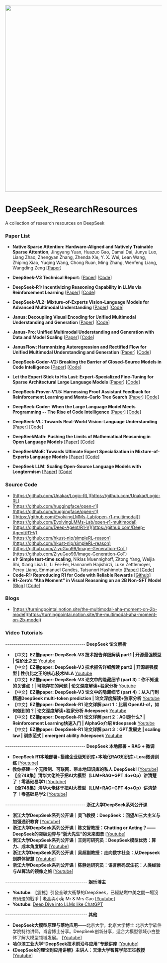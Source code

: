 


<p align="center">
<img src="https://github.com/Event-AHU/DeepSeek_ResearchResources/blob/main/deepseek.jpg" width="600">
</p>



# DeepSeek_ResearchResources
A collection of research resources on DeepSeek





### Paper List 

* **Native Sparse Attention: Hardware-Aligned and Natively Trainable Sparse Attention**,
  Jingyang Yuan, Huazuo Gao, Damai Dai, Junyu Luo, Liang Zhao, Zhengyan Zhang, Zhenda Xie, Y. X. Wei, Lean Wang, Zhiping Xiao, Yuqing Wang, Chong Ruan, Ming Zhang, Wenfeng Liang, Wangding Zeng
  [[Paper](https://arxiv.org/abs/2502.11089)]
  
* **DeepSeek-V3 Technical Report**:
  [[Paper](https://arxiv.org/abs/2412.19437)] 
  [[Code](https://github.com/deepseek-ai/DeepSeek-V3)] 

* **DeepSeek-R1: Incentivizing Reasoning Capability in LLMs via Reinforcement Learning**
  [[Paper](https://arxiv.org/abs/2501.12948)]
  [[Code](https://github.com/deepseek-ai/DeepSeek-R1)] 

* **DeepSeek-VL2: Mixture-of-Experts Vision-Language Models for Advanced Multimodal Understanding**
  [[Paper](https://arxiv.org/abs/2412.10302)]
  [[Code](https://github.com/deepseek-ai/DeepSeek-VL2)]

* **Janus: Decoupling Visual Encoding for Unified Multimodal Understanding and Generation**
  [[Paper](https://arxiv.org/abs/2410.13848)]
  [[Code](https://github.com/deepseek-ai/Janus)]

* **Janus-Pro: Unified Multimodal Understanding and Generation with Data and Model Scaling**
  [[Paper](https://arxiv.org/abs/2501.17811)]
  [[Code](https://github.com/deepseek-ai/Janus)]

* **JanusFlow: Harmonizing Autoregression and Rectified Flow for Unified Multimodal Understanding and Generation**
  [[Paper](https://arxiv.org/abs/2411.07975)]
  [[Code](https://github.com/deepseek-ai/Janus)]

* **DeepSeek-Coder-V2: Breaking the Barrier of Closed-Source Models in Code Intelligence**
  [[Paper](https://arxiv.org/abs/2406.11931)]
  [[Code](https://github.com/deepseek-ai/DeepSeek-Coder-V2)]
  
* **Let the Expert Stick to His Last: Expert-Specialized Fine-Tuning for Sparse Architectural Large Language Models**
  [[Paper](https://arxiv.org/abs/2407.01906)]
  [[Code](https://github.com/deepseek-ai/ESFT)]
  
* **DeepSeek-Prover-V1.5: Harnessing Proof Assistant Feedback for Reinforcement Learning and Monte-Carlo Tree Search**
  [[Paper](https://arxiv.org/abs/2408.08152)]
  [[Code](https://github.com/deepseek-ai/DeepSeek-Prover-V1.5)]
  
* **DeepSeek-Coder: When the Large Language Model Meets Programming -- The Rise of Code Intelligence**
  [[Paper](https://arxiv.org/abs/2401.14196)]
  [[Code](https://github.com/deepseek-ai/DeepSeek-Coder)]
  
* **DeepSeek-VL: Towards Real-World Vision-Language Understanding**
  [[Paper](https://arxiv.org/abs/2403.05525)]
  [[Code](https://github.com/deepseek-ai/DeepSeek-VL)]

* **DeepSeekMath: Pushing the Limits of Mathematical Reasoning in Open Language Models**
  [[Paper](https://arxiv.org/abs/2402.03300)]
  [[Code](https://github.com/deepseek-ai/DeepSeek-Math)]

* **DeepSeekMoE: Towards Ultimate Expert Specialization in Mixture-of-Experts Language Models**
  [[Paper](https://arxiv.org/abs/2401.06066)]
  [[Code](https://github.com/deepseek-ai/DeepSeek-MoE)]

* **DeepSeek LLM: Scaling Open-Source Language Models with Longtermism**
  [[Paper](https://arxiv.org/abs/2401.02954)]
  [[Code](https://github.com/deepseek-ai/DeepSeek-LLM)]



### Source Code 
* [https://github.com/Unakar/Logic-RL](https://github.com/Unakar/Logic-RL)
* [https://github.com/huggingface/open-r1](https://github.com/huggingface/open-r1)
* [[https://github.com/EvolvingLMMs-Lab/open-r1-multimodal]](https://github.com/EvolvingLMMs-Lab/open-r1-multimodal)
* [https://github.com/Deep-Agent/R1-V](https://github.com/Deep-Agent/R1-V)
* [https://github.com/hkust-nlp/simpleRL-reason](https://github.com/hkust-nlp/simpleRL-reason)
* [https://github.com/ZiyuGuo99/Image-Generation-CoT](https://github.com/ZiyuGuo99/Image-Generation-CoT)
* **s1: Simple test-time scaling**,
  Niklas Muennighoff, Zitong Yang, Weijia Shi, Xiang Lisa Li, Li Fei-Fei, Hannaneh Hajishirzi, Luke Zettlemoyer, Percy Liang, Emmanuel Candès, Tatsunori Hashimoto
  [[Paper](https://arxiv.org/abs/2501.19393)]
  [[Code](https://github.com/simplescaling/s1)]
* **Code-R1: Reproducing R1 for Code with Reliable Rewards** [[Github](https://github.com/ganler/code-r1)]
* **R1-Zero’s “Aha Moment” in Visual Reasoning on an 2B Non-SFT Model**
  [[Blog](https://turningpointai.notion.site/the-multimodal-aha-moment-on-2b-model)]
  [[Code](https://github.com/turningpoint-ai/VisualThinker-R1-Zero)]


### Blogs 
* [https://turningpointai.notion.site/the-multimodal-aha-moment-on-2b-model](https://turningpointai.notion.site/the-multimodal-aha-moment-on-2b-model)


### Video Tutorials 

---------------------------------------- **DeepSeek 论文解析**
* 【中文】**EZ撸paper: DeepSeek-V3 技术报告详细解读 part1 | 开源最强模型 | 性价比之王**
  [Youtube](https://youtu.be/axlQI7fGn_8?si=RJPVkw5lhI4uqlrf)
* 【中文】**EZ撸paper: DeepSeek-V3 技术报告详细解读 part2 | 开源最强模型 | 性价比之王的核心技术MLA**
  [Youtube](https://youtu.be/OM7Sa_BlDIk?si=UZ7f8-SsTqpI9JIH)
* 【中文】**EZ撸paper: DeepSeek-V3 论文中的隐藏细节 (part 3)：你不知道的关键点！| 可能存在的问题 | 论文深度解读+独家分析**
  [Youtube](https://youtu.be/P7txFafuUOE?si=h3ajFiKswWqFDve0) 
* 【中文】**EZ撸paper: DeepSeek-V3 论文中的隐藏细节 (part 4)：从入门到精通DeepSeek multi-token prediction | 论文深度解读+独家分析**
  [Youtube](https://youtu.be/WHIuGr7iNi0?si=Ce1ksIjyR_rUVJhG)
* 【中文】**EZ撸paper: DeepSeek-R1 论文详解 part 1：比肩 OpenAI-o1，如何做到的？| 论文深度解读+独家分析 #deepseek**
  [Youtube](https://youtu.be/tRuN8xYdETs?si=bDt5x3lQQSHX6f7t)
* 【中文】**EZ撸paper: DeepSeek-R1 论文详解 part 2：AGI是什么? | Reinforcement Learning快速入门 | AlphaGo介绍 #deepseek**
  [Youtube](https://youtu.be/_dLlfAPuilM?si=m01kCPrf3X_vRJEJ) 
* 【中文】**EZ撸paper: DeepSeek-R1 论文详解 part 3：GPT发展史 | scaling law | 训练范式 | emergent ability #deepseek**
  [Youtube](https://youtu.be/6fPvbIFF_wY?si=V6FV2xE_lpRmyh08)



---------------------------------------- **DeepSeek 本地部署 + RAG + 微调** 
* **DeepSeek R1本地部署+搭建企业级知识库+本地化RAG知识库+Lora微调训练** [[Youtube](https://youtu.be/OEIrZRwR_Mg?si=K6TQcpLYIcZwj3wn)]
* **教你搭建一个无限制、可联网、带本地知识库的私人 DeepSeek!** [[Youtube](https://youtu.be/WF4x-wATlJI?si=RNLBWlQg_UlC_EiD)]
* **【全748集】清华大佬终于把AI大模型（LLM+RAG+GPT 4o+Op）讲清楚了！零基础易学1** [[Youtube](https://youtu.be/hJgfVNKcv-4?si=p0ngfDUdvV6BJMf9)]
* **【全748集】清华大佬终于把AI大模型（LLM+RAG+GPT 4o+Op）讲清楚了！零基础易学2** [[Youtube](https://youtu.be/lAmdZYUeYDg?si=Yq29zTrXJ8KdgS5r)]




---------------------------------------- **浙江大学DeepSeek系列公开课** 
* **浙江大学DeepSeek系列公开课｜吴飞教授：DeepSeek：回望AI三大主义与加强通识教育** [[Youtube](https://youtu.be/3g4i_D1tEYg?si=2N60SR9nyIklEFL0)]
* **浙江大学DeepSeek系列公开课｜陈文智教授：Chatting or Acting？——DeepSeek的突破边界与“浙大先生”的未来图景** [[Youtube](https://youtu.be/oWEQKl0eO98?si=LFHr_oEJK3QXcj3-)]
* **浙江大学DeepSeek系列公开课｜王则可研究员：DeepSeek模型优势：算力、成本角度解读** [[Youtube](https://youtu.be/alNL9JiqQ-s?si=3iQSFirnQKJc_fPp)]
* **浙江大学DeepSeek系列公开课｜吴超副教授：走向数字社会：从Deepseek到群体智慧** [[Youtube](https://youtu.be/3GB6j3vpevo?si=CL1FsuBJ4ySMPTWY)] 
* **浙江大学DeepSeek系列公开课｜陈静远研究员：语言解码双生花：人类经验与AI算法的镜像之旅** [[Youtube](https://youtu.be/MIG6w4YwZAw?si=hfjUMEZSF35z9v1-)] 




----------------------------------------- **娱乐博主**
* **Youtube**: 【震撼】引發全球大衝擊的DeepSeek，已經點燃中美之間一場沒有硝煙的戰爭 | 老高與小茉 Mr & Mrs Gao [[Youtube](https://youtu.be/uKBI1Ea8VO0?si=OK_krbHW4wKIA-eg)]
* **Youtube**: [Deep Dive into LLMs like ChatGPT](https://youtu.be/7xTGNNLPyMI?si=MEY5mpzUpL39nPrq)


----------------------------------------- **其他**
* **DeepSeek大模型原理与落地应用**——北京大学，北京大学博士 北京大学软件学院特约讲师，肖睿博士分享。DeepSeek创新分享，适合大模型领域小白整体了解大模型领域发展。
  [[Youtube](https://youtu.be/SI87BnhkLwU?si=ljzbovLCCCW9Rxu3)]
* **哈尔滨工业大学“DeepSeek技术前沿与应用”专题讲座**
  [[Youtube](https://youtu.be/oGuOiCgB7AY?si=iV1Fo6HkG_dQUNJh)]
* **《DeepSeek的理论到应用讲解》主讲人：天津大学智算学部王征教授**
  [[Youtube](https://youtu.be/8d87jHXzHq8?si=rHQj3m6hmFEZDBs8)]









